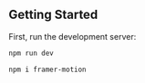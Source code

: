 ## Getting Started

First, run the development server:

```bash
npm run dev

npm i framer-motion

```
